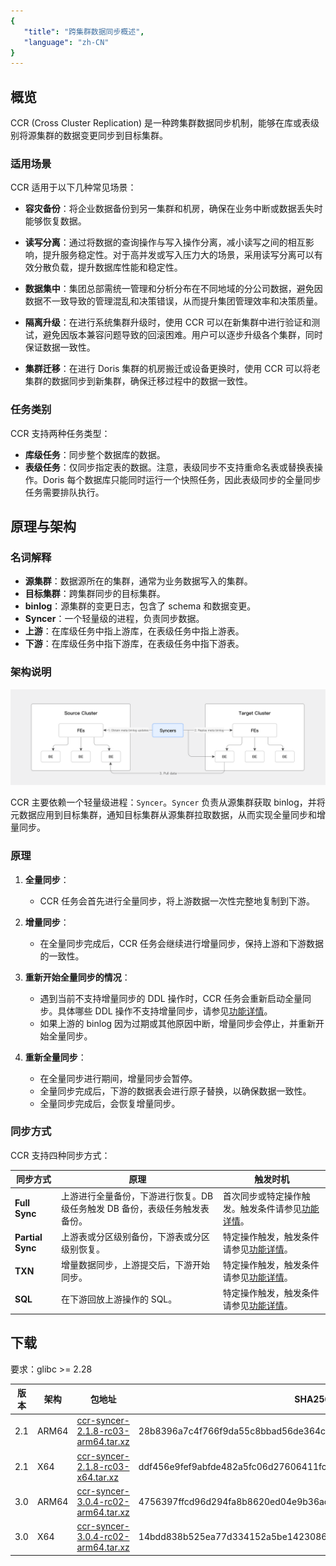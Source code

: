 ```yaml
---
{
   "title": "跨集群数据同步概述",
   "language": "zh-CN"
}
---
```


<!--
Licensed to the Apache Software Foundation (ASF) under one
or more contributor license agreements.  See the NOTICE file
distributed with this work for additional information
regarding copyright ownership.  The ASF licenses this file
to you under the Apache License, Version 2.0 (the
"License"); you may not use this file except in compliance
with the License.  You may obtain a copy of the License at

  http://www.apache.org/licenses/LICENSE-2.0

Unless required by applicable law or agreed to in writing,
software distributed under the License is distributed on an
"AS IS" BASIS, WITHOUT WARRANTIES OR CONDITIONS OF ANY
KIND, either express or implied.  See the License for the
specific language governing permissions and limitations
under the License.
-->

## 概览

CCR (Cross Cluster Replication) 是一种跨集群数据同步机制，能够在库或表级别将源集群的数据变更同步到目标集群。

### 适用场景

CCR 适用于以下几种常见场景：

- **容灾备份**：将企业数据备份到另一集群和机房，确保在业务中断或数据丢失时能够恢复数据。

- **读写分离**：通过将数据的查询操作与写入操作分离，减小读写之间的相互影响，提升服务稳定性。对于高并发或写入压力大的场景，采用读写分离可以有效分散负载，提升数据库性能和稳定性。

- **数据集中**：集团总部需统一管理和分析分布在不同地域的分公司数据，避免因数据不一致导致的管理混乱和决策错误，从而提升集团管理效率和决策质量。

- **隔离升级**：在进行系统集群升级时，使用 CCR 可以在新集群中进行验证和测试，避免因版本兼容问题导致的回滚困难。用户可以逐步升级各个集群，同时保证数据一致性。

- **集群迁移**：在进行 Doris 集群的机房搬迁或设备更换时，使用 CCR 可以将老集群的数据同步到新集群，确保迁移过程中的数据一致性。

### 任务类别

CCR 支持两种任务类型：

- **库级任务**：同步整个数据库的数据。
- **表级任务**：仅同步指定表的数据。注意，表级同步不支持重命名表或替换表操作。Doris 每个数据库只能同时运行一个快照任务，因此表级同步的全量同步任务需要排队执行。

## 原理与架构

### 名词解释

- **源集群**：数据源所在的集群，通常为业务数据写入的集群。
- **目标集群**：跨集群同步的目标集群。
- **binlog**：源集群的变更日志，包含了 schema 和数据变更。
- **Syncer**：一个轻量级的进程，负责同步数据。
- **上游**：在库级任务中指上游库，在表级任务中指上游表。
- **下游**：在库级任务中指下游库，在表级任务中指下游表。

### 架构说明

![CCR 架构说明](/images/ccr-architecture-description.png)

CCR 主要依赖一个轻量级进程：`Syncer`。`Syncer` 负责从源集群获取 binlog，并将元数据应用到目标集群，通知目标集群从源集群拉取数据，从而实现全量同步和增量同步。

### 原理

1. **全量同步**：
   - CCR 任务会首先进行全量同步，将上游数据一次性完整地复制到下游。

2. **增量同步**：
   - 在全量同步完成后，CCR 任务会继续进行增量同步，保持上游和下游数据的一致性。

3. **重新开始全量同步的情况**：
   - 遇到当前不支持增量同步的 DDL 操作时，CCR 任务会重新启动全量同步。具体哪些 DDL 操作不支持增量同步，请参见[功能详情](./feature.md)。
   - 如果上游的 binlog 因为过期或其他原因中断，增量同步会停止，并重新开始全量同步。

4. **重新全量同步**：
   - 在全量同步进行期间，增量同步会暂停。
   - 全量同步完成后，下游的数据表会进行原子替换，以确保数据一致性。
   - 全量同步完成后，会恢复增量同步。

### 同步方式

CCR 支持四种同步方式：

| 同步方式       | 原理                                                   | 触发时机                                                 |
|----------------|--------------------------------------------------------|----------------------------------------------------------|
| **Full Sync**  | 上游进行全量备份，下游进行恢复。DB 级任务触发 DB 备份，表级任务触发表备份。 | 首次同步或特定操作触发。触发条件请参见[功能详情](./feature.md)。 |
| **Partial Sync** | 上游表或分区级别备份，下游表或分区级别恢复。             | 特定操作触发，触发条件请参见[功能详情](./feature.md)。   |
| **TXN**        | 增量数据同步，上游提交后，下游开始同步。                   | 特定操作触发，触发条件请参见[功能详情](./feature.md)。   |
| **SQL**        | 在下游回放上游操作的 SQL。                              | 特定操作触发，触发条件请参见[功能详情](./feature.md)。   |

## 下载

要求：glibc >= 2.28

| 版本 | 架构  | 包地址                                                                                                                                         | SHA256                                                           |
|------|-------|------------------------------------------------------------------------------------------------------------------------------------------------|------------------------------------------------------------------|
| 2.1  | ARM64 | [ccr-syncer-2.1.8-rc03-arm64.tar.xz](https://apache-doris-releases.oss-accelerate.aliyuncs.com/ccr-release/ccr-syncer-2.1.8-rc03-arm64.tar.xz) | 28b8396a7c4f766f9da55c8bbad56de364c2d7ea674cefb5f51fe37d3ac07769 |
| 2.1  | X64   | [ccr-syncer-2.1.8-rc03-x64.tar.xz](https://apache-doris-releases.oss-accelerate.aliyuncs.com/ccr-release/ccr-syncer-2.1.8-rc03-x64.tar.xz)     | ddf456e9fef9abfde482a5fc06d27606411fc6e2595ff83859529d607419c60e |
| 3.0  | ARM64 | [ccr-syncer-3.0.4-rc02-arm64.tar.xz](https://apache-doris-releases.oss-accelerate.aliyuncs.com/ccr-release/ccr-syncer-3.0.4-rc02-arm64.tar.xz) | 4756397ffcd96d294fa8b8620ed04e9b36ac289d314c9a641abcee8b1180d961 |
| 3.0  | X64   | [ccr-syncer-3.0.4-rc02-arm64.tar.xz](https://apache-doris-releases.oss-accelerate.aliyuncs.com/ccr-release/ccr-syncer-3.0.4-rc02-x64.tar.xz)   | 14bdd838b525ea77d334152a5be1423086e24669065a2d74e34524f1e8bffb38 |


